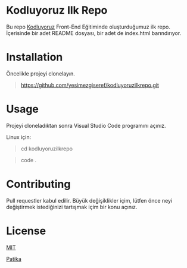 # Kodluyoruz Ilk Repo
Bu repo [Kodluyoruz](https://www.kodluyoruz.org/) Front-End Eğitiminde oluşturduğumuz ilk repo. İçerisinde bir adet README dosyası, bir adet de index.html barındırıyor.

# Installation
Öncelikle projeyi clonelayın.  

> https://github.com/yesimezgiseref/kodluyoruzilkrepo.git

# Usage
Projeyi cloneladıktan sonra Visual Studio Code programını açınız. 

Linux için:


>cd kodluyoruzilkrepo


>code .

# Contributing
Pull requestler kabul edilir. Büyük değişiklikler içim, lütfen önce neyi değiştirmek istediğinizi tartışmak içim bir konu açınız.
# License
[MIT](https://choosealicense.com/licenses/mit/)


[Patika](https://app.patika.dev/paths)